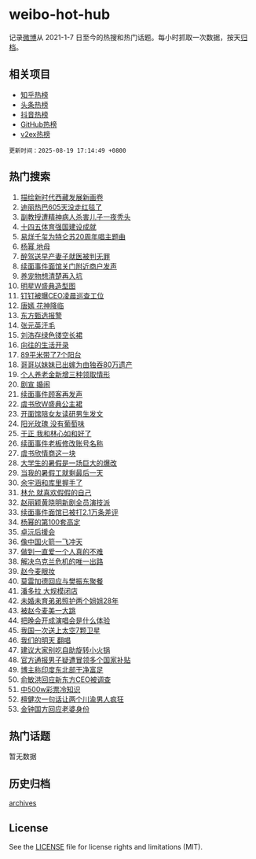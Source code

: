 # weibo-hot-hub

记录[微博](https://www.weibo.com)从 2021-1-7 日至今的热搜和热门话题。每小时抓取一次数据，按天[归档](archives)。

## 相关项目

- [知乎热榜](https://github.com/lonnyzhang423/zhihu-hot-hub)
- [头条热榜](https://github.com/lonnyzhang423/toutiao-hot-hub)
- [抖音热榜](https://github.com/lonnyzhang423/douyin-hot-hub)
- [GitHub热榜](https://github.com/lonnyzhang423/github-hot-hub)
- [v2ex热榜](https://github.com/lonnyzhang423/v2ex-hot-hub)


`更新时间：2025-08-19 17:14:49 +0800`

## 热门搜索

1. [描绘新时代西藏发展新画卷](https://m.weibo.cn/search?containerid=100103type%3D1%26t%3D10%26q%3D%23%E6%8F%8F%E7%BB%98%E6%96%B0%E6%97%B6%E4%BB%A3%E8%A5%BF%E8%97%8F%E5%8F%91%E5%B1%95%E6%96%B0%E7%94%BB%E5%8D%B7%23&stream_entry_id=51&isnewpage=1&extparam=seat%3D1%26pos%3D0%26filter_type%3Drealtimehot%26stream_entry_id%3D51%26c_type%3D51%26q%3D%2523%25E6%258F%258F%25E7%25BB%2598%25E6%2596%25B0%25E6%2597%25B6%25E4%25BB%25A3%25E8%25A5%25BF%25E8%2597%258F%25E5%258F%2591%25E5%25B1%2595%25E6%2596%25B0%25E7%2594%25BB%25E5%258D%25B7%2523%26dgr%3D0%26cate%3D10103%26display_time%3D1755594888%26pre_seqid%3D17555948880720500169136)
1. [迪丽热巴605天没走红毯了](https://m.weibo.cn/search?containerid=100103type%3D1%26t%3D10%26q%3D%23%E8%BF%AA%E4%B8%BD%E7%83%AD%E5%B7%B4605%E5%A4%A9%E6%B2%A1%E8%B5%B0%E7%BA%A2%E6%AF%AF%E4%BA%86%23&stream_entry_id=31&isnewpage=1&extparam=seat%3D1%26realpos%3D1%26filter_type%3Drealtimehot%26flag%3D1%26c_type%3D31%26band_rank%3D1%26lcate%3D5001%26stream_entry_id%3D31%26cate%3D5001%26q%3D%2523%25E8%25BF%25AA%25E4%25B8%25BD%25E7%2583%25AD%25E5%25B7%25B4605%25E5%25A4%25A9%25E6%25B2%25A1%25E8%25B5%25B0%25E7%25BA%25A2%25E6%25AF%25AF%25E4%25BA%2586%2523%26dgr%3D0%26pos%3D0%26display_time%3D1755594888%26pre_seqid%3D17555948880720500169136)
1. [副教授遭精神病人杀害儿子一夜秃头](https://m.weibo.cn/search?containerid=100103type%3D1%26t%3D10%26q%3D%23%E5%89%AF%E6%95%99%E6%8E%88%E9%81%AD%E7%B2%BE%E7%A5%9E%E7%97%85%E4%BA%BA%E6%9D%80%E5%AE%B3%E5%84%BF%E5%AD%90%E4%B8%80%E5%A4%9C%E7%A7%83%E5%A4%B4%23&stream_entry_id=31&isnewpage=1&extparam=seat%3D1%26realpos%3D2%26filter_type%3Drealtimehot%26flag%3D1%26c_type%3D31%26band_rank%3D2%26lcate%3D5001%26stream_entry_id%3D31%26cate%3D5001%26q%3D%2523%25E5%2589%25AF%25E6%2595%2599%25E6%258E%2588%25E9%2581%25AD%25E7%25B2%25BE%25E7%25A5%259E%25E7%2597%2585%25E4%25BA%25BA%25E6%259D%2580%25E5%25AE%25B3%25E5%2584%25BF%25E5%25AD%2590%25E4%25B8%2580%25E5%25A4%259C%25E7%25A7%2583%25E5%25A4%25B4%2523%26dgr%3D0%26pos%3D1%26display_time%3D1755594888%26pre_seqid%3D17555948880720500169136)
1. [十四五体育强国建设成就](https://m.weibo.cn/search?containerid=100103type%3D1%26t%3D10%26q%3D%23%E5%8D%81%E5%9B%9B%E4%BA%94%E4%BD%93%E8%82%B2%E5%BC%BA%E5%9B%BD%E5%BB%BA%E8%AE%BE%E6%88%90%E5%B0%B1%23&stream_entry_id=31&isnewpage=1&extparam=seat%3D1%26realpos%3D3%26filter_type%3Drealtimehot%26flag%3D0%26c_type%3D31%26band_rank%3D3%26lcate%3D5001%26stream_entry_id%3D31%26cate%3D5001%26q%3D%2523%25E5%258D%2581%25E5%259B%259B%25E4%25BA%2594%25E4%25BD%2593%25E8%2582%25B2%25E5%25BC%25BA%25E5%259B%25BD%25E5%25BB%25BA%25E8%25AE%25BE%25E6%2588%2590%25E5%25B0%25B1%2523%26dgr%3D0%26pos%3D2%26display_time%3D1755594888%26pre_seqid%3D17555948880720500169136)
1. [易烊千玺为特仑苏20周年唱主题曲](https://m.weibo.cn/search?containerid=100103type%3D1%26t%3D10%26q%3D%23%E6%98%93%E7%83%8A%E5%8D%83%E7%8E%BA%E4%B8%BA%E7%89%B9%E4%BB%91%E8%8B%8F20%E5%91%A8%E5%B9%B4%E5%94%B1%E4%B8%BB%E9%A2%98%E6%9B%B2%23&stream_entry_id=31&isnewpage=1&extparam=seat%3D1%26adid%3D297275%26filter_type%3Drealtimehot%26c_type%3D31%26band_rank%3D4%26lcate%3D5001%26cate%3D5001%26pos%3D3%26stream_entry_id%3D31%26is_ad_pos%3D1%26q%3D%2523%25E6%2598%2593%25E7%2583%258A%25E5%258D%2583%25E7%258E%25BA%25E4%25B8%25BA%25E7%2589%25B9%25E4%25BB%2591%25E8%258B%258F20%25E5%2591%25A8%25E5%25B9%25B4%25E5%2594%25B1%25E4%25B8%25BB%25E9%25A2%2598%25E6%259B%25B2%2523%26dgr%3D0%26topic_ad%3D1%26display_time%3D1755594888%26pre_seqid%3D17555948880720500169136)
1. [杨幂 地母](https://m.weibo.cn/search?containerid=100103type%3D1%26t%3D10%26q%3D%E6%9D%A8%E5%B9%82+%E5%9C%B0%E6%AF%8D&stream_entry_id=31&isnewpage=1&extparam=seat%3D1%26realpos%3D4%26filter_type%3Drealtimehot%26flag%3D1%26c_type%3D31%26band_rank%3D4%26lcate%3D5001%26stream_entry_id%3D31%26cate%3D5001%26q%3D%25E6%259D%25A8%25E5%25B9%2582%2520%25E5%259C%25B0%25E6%25AF%258D%26dgr%3D0%26pos%3D4%26display_time%3D1755594888%26pre_seqid%3D17555948880720500169136)
1. [醉驾送早产妻子就医被判无罪](https://m.weibo.cn/search?containerid=100103type%3D1%26t%3D10%26q%3D%23%E9%86%89%E9%A9%BE%E9%80%81%E6%97%A9%E4%BA%A7%E5%A6%BB%E5%AD%90%E5%B0%B1%E5%8C%BB%E8%A2%AB%E5%88%A4%E6%97%A0%E7%BD%AA%23&stream_entry_id=31&isnewpage=1&extparam=seat%3D1%26realpos%3D5%26filter_type%3Drealtimehot%26flag%3D0%26c_type%3D31%26band_rank%3D5%26lcate%3D5001%26stream_entry_id%3D31%26cate%3D5001%26q%3D%2523%25E9%2586%2589%25E9%25A9%25BE%25E9%2580%2581%25E6%2597%25A9%25E4%25BA%25A7%25E5%25A6%25BB%25E5%25AD%2590%25E5%25B0%25B1%25E5%258C%25BB%25E8%25A2%25AB%25E5%2588%25A4%25E6%2597%25A0%25E7%25BD%25AA%2523%26dgr%3D0%26pos%3D5%26display_time%3D1755594888%26pre_seqid%3D17555948880720500169136)
1. [续面事件面馆关门附近商户发声](https://m.weibo.cn/search?containerid=100103type%3D1%26t%3D10%26q%3D%23%E7%BB%AD%E9%9D%A2%E4%BA%8B%E4%BB%B6%E9%9D%A2%E9%A6%86%E5%85%B3%E9%97%A8%E9%99%84%E8%BF%91%E5%95%86%E6%88%B7%E5%8F%91%E5%A3%B0%23&stream_entry_id=31&isnewpage=1&extparam=seat%3D1%26realpos%3D6%26filter_type%3Drealtimehot%26flag%3D0%26c_type%3D31%26band_rank%3D6%26lcate%3D5001%26stream_entry_id%3D31%26cate%3D5001%26q%3D%2523%25E7%25BB%25AD%25E9%259D%25A2%25E4%25BA%258B%25E4%25BB%25B6%25E9%259D%25A2%25E9%25A6%2586%25E5%2585%25B3%25E9%2597%25A8%25E9%2599%2584%25E8%25BF%2591%25E5%2595%2586%25E6%2588%25B7%25E5%258F%2591%25E5%25A3%25B0%2523%26dgr%3D0%26pos%3D6%26display_time%3D1755594888%26pre_seqid%3D17555948880720500169136)
1. [养宠物想清楚再入坑](https://m.weibo.cn/search?containerid=100103type%3D1%26t%3D10%26q%3D%23%E5%85%BB%E5%AE%A0%E7%89%A9%E6%83%B3%E6%B8%85%E6%A5%9A%E5%86%8D%E5%85%A5%E5%9D%91%23&stream_entry_id=31&isnewpage=1&extparam=seat%3D1%26adid%3D297257%26filter_type%3Drealtimehot%26c_type%3D31%26band_rank%3D7%26lcate%3D5001%26cate%3D5001%26pos%3D7%26stream_entry_id%3D31%26is_ad_pos%3D1%26q%3D%2523%25E5%2585%25BB%25E5%25AE%25A0%25E7%2589%25A9%25E6%2583%25B3%25E6%25B8%2585%25E6%25A5%259A%25E5%2586%258D%25E5%2585%25A5%25E5%259D%2591%2523%26dgr%3D0%26topic_ad%3D1%26display_time%3D1755594888%26pre_seqid%3D17555948880720500169136)
1. [明星W盛典造型图](https://m.weibo.cn/search?containerid=100103type%3D1%26t%3D10%26q%3D%23%E6%98%8E%E6%98%9FW%E7%9B%9B%E5%85%B8%E9%80%A0%E5%9E%8B%E5%9B%BE%23&stream_entry_id=31&isnewpage=1&extparam=seat%3D1%26realpos%3D7%26filter_type%3Drealtimehot%26flag%3D16%26c_type%3D31%26band_rank%3D7%26lcate%3D5001%26stream_entry_id%3D31%26cate%3D5001%26q%3D%2523%25E6%2598%258E%25E6%2598%259FW%25E7%259B%259B%25E5%2585%25B8%25E9%2580%25A0%25E5%259E%258B%25E5%259B%25BE%2523%26dgr%3D0%26pos%3D8%26display_time%3D1755594888%26pre_seqid%3D17555948880720500169136)
1. [钉钉被曝CEO凌晨巡查工位](https://m.weibo.cn/search?containerid=100103type%3D1%26t%3D10%26q%3D%23%E9%92%89%E9%92%89%E8%A2%AB%E6%9B%9DCEO%E5%87%8C%E6%99%A8%E5%B7%A1%E6%9F%A5%E5%B7%A5%E4%BD%8D%23&stream_entry_id=31&isnewpage=1&extparam=seat%3D1%26realpos%3D8%26filter_type%3Drealtimehot%26flag%3D1%26c_type%3D31%26band_rank%3D8%26lcate%3D5001%26stream_entry_id%3D31%26cate%3D5001%26q%3D%2523%25E9%2592%2589%25E9%2592%2589%25E8%25A2%25AB%25E6%259B%259DCEO%25E5%2587%258C%25E6%2599%25A8%25E5%25B7%25A1%25E6%259F%25A5%25E5%25B7%25A5%25E4%25BD%258D%2523%26dgr%3D0%26pos%3D9%26display_time%3D1755594888%26pre_seqid%3D17555948880720500169136)
1. [唐嫣 花神降临](https://m.weibo.cn/search?containerid=100103type%3D1%26t%3D10%26q%3D%E5%94%90%E5%AB%A3+%E8%8A%B1%E7%A5%9E%E9%99%8D%E4%B8%B4&stream_entry_id=31&isnewpage=1&extparam=seat%3D1%26realpos%3D9%26filter_type%3Drealtimehot%26flag%3D1%26c_type%3D31%26band_rank%3D9%26lcate%3D5001%26stream_entry_id%3D31%26cate%3D5001%26q%3D%25E5%2594%2590%25E5%25AB%25A3%2520%25E8%258A%25B1%25E7%25A5%259E%25E9%2599%258D%25E4%25B8%25B4%26dgr%3D0%26pos%3D10%26display_time%3D1755594888%26pre_seqid%3D17555948880720500169136)
1. [东方甄选报警](https://m.weibo.cn/search?containerid=100103type%3D1%26t%3D10%26q%3D%23%E4%B8%9C%E6%96%B9%E7%94%84%E9%80%89%E6%8A%A5%E8%AD%A6%23&stream_entry_id=31&isnewpage=1&extparam=seat%3D1%26realpos%3D10%26filter_type%3Drealtimehot%26flag%3D1%26c_type%3D31%26band_rank%3D10%26lcate%3D5001%26stream_entry_id%3D31%26cate%3D5001%26q%3D%2523%25E4%25B8%259C%25E6%2596%25B9%25E7%2594%2584%25E9%2580%2589%25E6%258A%25A5%25E8%25AD%25A6%2523%26dgr%3D0%26pos%3D11%26display_time%3D1755594888%26pre_seqid%3D17555948880720500169136)
1. [张元英汗毛](https://m.weibo.cn/search?containerid=100103type%3D1%26t%3D10%26q%3D%E5%BC%A0%E5%85%83%E8%8B%B1%E6%B1%97%E6%AF%9B&stream_entry_id=31&isnewpage=1&extparam=seat%3D1%26realpos%3D11%26filter_type%3Drealtimehot%26flag%3D2%26c_type%3D31%26band_rank%3D11%26lcate%3D5001%26stream_entry_id%3D31%26cate%3D5001%26q%3D%25E5%25BC%25A0%25E5%2585%2583%25E8%258B%25B1%25E6%25B1%2597%25E6%25AF%259B%26dgr%3D0%26pos%3D12%26display_time%3D1755594888%26pre_seqid%3D17555948880720500169136)
1. [刘浩存绿色镂空长裙](https://m.weibo.cn/search?containerid=100103type%3D1%26t%3D10%26q%3D%23%E5%88%98%E6%B5%A9%E5%AD%98%E7%BB%BF%E8%89%B2%E9%95%82%E7%A9%BA%E9%95%BF%E8%A3%99%23&stream_entry_id=31&isnewpage=1&extparam=seat%3D1%26realpos%3D12%26filter_type%3Drealtimehot%26flag%3D2%26c_type%3D31%26band_rank%3D12%26lcate%3D5001%26stream_entry_id%3D31%26cate%3D5001%26q%3D%2523%25E5%2588%2598%25E6%25B5%25A9%25E5%25AD%2598%25E7%25BB%25BF%25E8%2589%25B2%25E9%2595%2582%25E7%25A9%25BA%25E9%2595%25BF%25E8%25A3%2599%2523%26dgr%3D0%26pos%3D13%26display_time%3D1755594888%26pre_seqid%3D17555948880720500169136)
1. [向往的生活开录](https://m.weibo.cn/search?containerid=100103type%3D1%26t%3D10%26q%3D%23%E5%90%91%E5%BE%80%E7%9A%84%E7%94%9F%E6%B4%BB%E5%BC%80%E5%BD%95%23&stream_entry_id=31&isnewpage=1&extparam=seat%3D1%26realpos%3D13%26filter_type%3Drealtimehot%26flag%3D0%26c_type%3D31%26band_rank%3D13%26lcate%3D5001%26stream_entry_id%3D31%26cate%3D5001%26q%3D%2523%25E5%2590%2591%25E5%25BE%2580%25E7%259A%2584%25E7%2594%259F%25E6%25B4%25BB%25E5%25BC%2580%25E5%25BD%2595%2523%26dgr%3D0%26pos%3D14%26display_time%3D1755594888%26pre_seqid%3D17555948880720500169136)
1. [89平米带了7个阳台](https://m.weibo.cn/search?containerid=100103type%3D1%26t%3D10%26q%3D89%E5%B9%B3%E7%B1%B3%E5%B8%A6%E4%BA%867%E4%B8%AA%E9%98%B3%E5%8F%B0&stream_entry_id=31&isnewpage=1&extparam=seat%3D1%26realpos%3D14%26filter_type%3Drealtimehot%26flag%3D0%26c_type%3D31%26band_rank%3D14%26lcate%3D5001%26stream_entry_id%3D31%26cate%3D5001%26q%3D89%25E5%25B9%25B3%25E7%25B1%25B3%25E5%25B8%25A6%25E4%25BA%25867%25E4%25B8%25AA%25E9%2598%25B3%25E5%258F%25B0%26dgr%3D0%26pos%3D15%26display_time%3D1755594888%26pre_seqid%3D17555948880720500169136)
1. [哥哥以妹妹已出嫁为由独吞80万遗产](https://m.weibo.cn/search?containerid=100103type%3D1%26t%3D10%26q%3D%23%E5%93%A5%E5%93%A5%E4%BB%A5%E5%A6%B9%E5%A6%B9%E5%B7%B2%E5%87%BA%E5%AB%81%E4%B8%BA%E7%94%B1%E7%8B%AC%E5%90%9E80%E4%B8%87%E9%81%97%E4%BA%A7%23&stream_entry_id=31&isnewpage=1&extparam=seat%3D1%26realpos%3D15%26filter_type%3Drealtimehot%26flag%3D1%26c_type%3D31%26band_rank%3D15%26lcate%3D5001%26stream_entry_id%3D31%26cate%3D5001%26q%3D%2523%25E5%2593%25A5%25E5%2593%25A5%25E4%25BB%25A5%25E5%25A6%25B9%25E5%25A6%25B9%25E5%25B7%25B2%25E5%2587%25BA%25E5%25AB%2581%25E4%25B8%25BA%25E7%2594%25B1%25E7%258B%25AC%25E5%2590%259E80%25E4%25B8%2587%25E9%2581%2597%25E4%25BA%25A7%2523%26dgr%3D0%26pos%3D16%26display_time%3D1755594888%26pre_seqid%3D17555948880720500169136)
1. [个人养老金新增三种领取情形](https://m.weibo.cn/search?containerid=100103type%3D1%26t%3D10%26q%3D%23%E4%B8%AA%E4%BA%BA%E5%85%BB%E8%80%81%E9%87%91%E6%96%B0%E5%A2%9E%E4%B8%89%E7%A7%8D%E9%A2%86%E5%8F%96%E6%83%85%E5%BD%A2%23&stream_entry_id=31&isnewpage=1&extparam=seat%3D1%26realpos%3D16%26filter_type%3Drealtimehot%26flag%3D1%26c_type%3D31%26band_rank%3D16%26lcate%3D5001%26stream_entry_id%3D31%26cate%3D5001%26q%3D%2523%25E4%25B8%25AA%25E4%25BA%25BA%25E5%2585%25BB%25E8%2580%2581%25E9%2587%2591%25E6%2596%25B0%25E5%25A2%259E%25E4%25B8%2589%25E7%25A7%258D%25E9%25A2%2586%25E5%258F%2596%25E6%2583%2585%25E5%25BD%25A2%2523%26dgr%3D0%26pos%3D17%26display_time%3D1755594888%26pre_seqid%3D17555948880720500169136)
1. [剧宣 婚闹](https://m.weibo.cn/search?containerid=100103type%3D1%26t%3D10%26q%3D%E5%89%A7%E5%AE%A3+%E5%A9%9A%E9%97%B9&stream_entry_id=31&isnewpage=1&extparam=seat%3D1%26realpos%3D17%26filter_type%3Drealtimehot%26flag%3D2%26c_type%3D31%26band_rank%3D17%26lcate%3D5001%26stream_entry_id%3D31%26cate%3D5001%26q%3D%25E5%2589%25A7%25E5%25AE%25A3%2520%25E5%25A9%259A%25E9%2597%25B9%26dgr%3D0%26pos%3D18%26display_time%3D1755594888%26pre_seqid%3D17555948880720500169136)
1. [续面事件顾客再发声](https://m.weibo.cn/search?containerid=100103type%3D1%26t%3D10%26q%3D%23%E7%BB%AD%E9%9D%A2%E4%BA%8B%E4%BB%B6%E9%A1%BE%E5%AE%A2%E5%86%8D%E5%8F%91%E5%A3%B0%23&stream_entry_id=31&isnewpage=1&extparam=seat%3D1%26realpos%3D18%26filter_type%3Drealtimehot%26flag%3D0%26c_type%3D31%26band_rank%3D18%26lcate%3D5001%26stream_entry_id%3D31%26cate%3D5001%26q%3D%2523%25E7%25BB%25AD%25E9%259D%25A2%25E4%25BA%258B%25E4%25BB%25B6%25E9%25A1%25BE%25E5%25AE%25A2%25E5%2586%258D%25E5%258F%2591%25E5%25A3%25B0%2523%26dgr%3D0%26pos%3D19%26display_time%3D1755594888%26pre_seqid%3D17555948880720500169136)
1. [虞书欣W盛典公主裙](https://m.weibo.cn/search?containerid=100103type%3D1%26t%3D10%26q%3D%23%E8%99%9E%E4%B9%A6%E6%AC%A3W%E7%9B%9B%E5%85%B8%E5%85%AC%E4%B8%BB%E8%A3%99%23&stream_entry_id=31&isnewpage=1&extparam=seat%3D1%26realpos%3D19%26filter_type%3Drealtimehot%26flag%3D0%26c_type%3D31%26band_rank%3D19%26lcate%3D5001%26stream_entry_id%3D31%26cate%3D5001%26q%3D%2523%25E8%2599%259E%25E4%25B9%25A6%25E6%25AC%25A3W%25E7%259B%259B%25E5%2585%25B8%25E5%2585%25AC%25E4%25B8%25BB%25E8%25A3%2599%2523%26dgr%3D0%26pos%3D20%26display_time%3D1755594888%26pre_seqid%3D17555948880720500169136)
1. [开面馆陪女友读研男生发文](https://m.weibo.cn/search?containerid=100103type%3D1%26t%3D10%26q%3D%23%E5%BC%80%E9%9D%A2%E9%A6%86%E9%99%AA%E5%A5%B3%E5%8F%8B%E8%AF%BB%E7%A0%94%E7%94%B7%E7%94%9F%E5%8F%91%E6%96%87%23&stream_entry_id=31&isnewpage=1&extparam=seat%3D1%26realpos%3D20%26filter_type%3Drealtimehot%26flag%3D1%26c_type%3D31%26band_rank%3D20%26lcate%3D5001%26stream_entry_id%3D31%26cate%3D5001%26q%3D%2523%25E5%25BC%2580%25E9%259D%25A2%25E9%25A6%2586%25E9%2599%25AA%25E5%25A5%25B3%25E5%258F%258B%25E8%25AF%25BB%25E7%25A0%2594%25E7%2594%25B7%25E7%2594%259F%25E5%258F%2591%25E6%2596%2587%2523%26dgr%3D0%26pos%3D21%26display_time%3D1755594888%26pre_seqid%3D17555948880720500169136)
1. [阳光玫瑰 没有葡萄味](https://m.weibo.cn/search?containerid=100103type%3D1%26t%3D10%26q%3D%E9%98%B3%E5%85%89%E7%8E%AB%E7%91%B0+%E6%B2%A1%E6%9C%89%E8%91%A1%E8%90%84%E5%91%B3&stream_entry_id=31&isnewpage=1&extparam=seat%3D1%26realpos%3D21%26filter_type%3Drealtimehot%26flag%3D1%26c_type%3D31%26band_rank%3D21%26lcate%3D5001%26stream_entry_id%3D31%26cate%3D5001%26q%3D%25E9%2598%25B3%25E5%2585%2589%25E7%258E%25AB%25E7%2591%25B0%2520%25E6%25B2%25A1%25E6%259C%2589%25E8%2591%25A1%25E8%2590%2584%25E5%2591%25B3%26dgr%3D0%26pos%3D22%26display_time%3D1755594888%26pre_seqid%3D17555948880720500169136)
1. [于正 我和林心如和好了](https://m.weibo.cn/search?containerid=100103type%3D1%26t%3D10%26q%3D%E4%BA%8E%E6%AD%A3+%E6%88%91%E5%92%8C%E6%9E%97%E5%BF%83%E5%A6%82%E5%92%8C%E5%A5%BD%E4%BA%86&stream_entry_id=31&isnewpage=1&extparam=seat%3D1%26realpos%3D22%26filter_type%3Drealtimehot%26flag%3D2%26c_type%3D31%26band_rank%3D22%26lcate%3D5001%26stream_entry_id%3D31%26cate%3D5001%26q%3D%25E4%25BA%258E%25E6%25AD%25A3%2520%25E6%2588%2591%25E5%2592%258C%25E6%259E%2597%25E5%25BF%2583%25E5%25A6%2582%25E5%2592%258C%25E5%25A5%25BD%25E4%25BA%2586%26dgr%3D0%26pos%3D23%26display_time%3D1755594888%26pre_seqid%3D17555948880720500169136)
1. [续面事件老板修改账号名称](https://m.weibo.cn/search?containerid=100103type%3D1%26t%3D10%26q%3D%23%E7%BB%AD%E9%9D%A2%E4%BA%8B%E4%BB%B6%E8%80%81%E6%9D%BF%E4%BF%AE%E6%94%B9%E8%B4%A6%E5%8F%B7%E5%90%8D%E7%A7%B0%23&stream_entry_id=31&isnewpage=1&extparam=seat%3D1%26realpos%3D23%26filter_type%3Drealtimehot%26flag%3D1%26c_type%3D31%26band_rank%3D23%26lcate%3D5001%26stream_entry_id%3D31%26cate%3D5001%26q%3D%2523%25E7%25BB%25AD%25E9%259D%25A2%25E4%25BA%258B%25E4%25BB%25B6%25E8%2580%2581%25E6%259D%25BF%25E4%25BF%25AE%25E6%2594%25B9%25E8%25B4%25A6%25E5%258F%25B7%25E5%2590%258D%25E7%25A7%25B0%2523%26dgr%3D0%26pos%3D24%26display_time%3D1755594888%26pre_seqid%3D17555948880720500169136)
1. [虞书欣情商这一块](https://m.weibo.cn/search?containerid=100103type%3D1%26t%3D10%26q%3D%E8%99%9E%E4%B9%A6%E6%AC%A3%E6%83%85%E5%95%86%E8%BF%99%E4%B8%80%E5%9D%97&stream_entry_id=31&isnewpage=1&extparam=seat%3D1%26realpos%3D24%26filter_type%3Drealtimehot%26flag%3D1%26c_type%3D31%26band_rank%3D24%26lcate%3D5001%26stream_entry_id%3D31%26cate%3D5001%26q%3D%25E8%2599%259E%25E4%25B9%25A6%25E6%25AC%25A3%25E6%2583%2585%25E5%2595%2586%25E8%25BF%2599%25E4%25B8%2580%25E5%259D%2597%26dgr%3D0%26pos%3D25%26display_time%3D1755594888%26pre_seqid%3D17555948880720500169136)
1. [大学生的暑假是一场巨大的爆改](https://m.weibo.cn/search?containerid=100103type%3D1%26t%3D10%26q%3D%E5%A4%A7%E5%AD%A6%E7%94%9F%E7%9A%84%E6%9A%91%E5%81%87%E6%98%AF%E4%B8%80%E5%9C%BA%E5%B7%A8%E5%A4%A7%E7%9A%84%E7%88%86%E6%94%B9&stream_entry_id=31&isnewpage=1&extparam=seat%3D1%26realpos%3D25%26filter_type%3Drealtimehot%26flag%3D1%26c_type%3D31%26band_rank%3D25%26lcate%3D5001%26stream_entry_id%3D31%26cate%3D5001%26q%3D%25E5%25A4%25A7%25E5%25AD%25A6%25E7%2594%259F%25E7%259A%2584%25E6%259A%2591%25E5%2581%2587%25E6%2598%25AF%25E4%25B8%2580%25E5%259C%25BA%25E5%25B7%25A8%25E5%25A4%25A7%25E7%259A%2584%25E7%2588%2586%25E6%2594%25B9%26dgr%3D0%26pos%3D26%26display_time%3D1755594888%26pre_seqid%3D17555948880720500169136)
1. [当我的暑假工就剩最后一天](https://m.weibo.cn/search?containerid=100103type%3D1%26t%3D10%26q%3D%E5%BD%93%E6%88%91%E7%9A%84%E6%9A%91%E5%81%87%E5%B7%A5%E5%B0%B1%E5%89%A9%E6%9C%80%E5%90%8E%E4%B8%80%E5%A4%A9&stream_entry_id=31&isnewpage=1&extparam=seat%3D1%26realpos%3D26%26filter_type%3Drealtimehot%26flag%3D1%26c_type%3D31%26band_rank%3D26%26lcate%3D5001%26stream_entry_id%3D31%26cate%3D5001%26q%3D%25E5%25BD%2593%25E6%2588%2591%25E7%259A%2584%25E6%259A%2591%25E5%2581%2587%25E5%25B7%25A5%25E5%25B0%25B1%25E5%2589%25A9%25E6%259C%2580%25E5%2590%258E%25E4%25B8%2580%25E5%25A4%25A9%26dgr%3D0%26pos%3D27%26display_time%3D1755594888%26pre_seqid%3D17555948880720500169136)
1. [余宇涵和库里握手了](https://m.weibo.cn/search?containerid=100103type%3D1%26t%3D10%26q%3D%E4%BD%99%E5%AE%87%E6%B6%B5%E5%92%8C%E5%BA%93%E9%87%8C%E6%8F%A1%E6%89%8B%E4%BA%86&stream_entry_id=31&isnewpage=1&extparam=seat%3D1%26realpos%3D27%26filter_type%3Drealtimehot%26flag%3D1%26c_type%3D31%26band_rank%3D27%26lcate%3D5001%26stream_entry_id%3D31%26cate%3D5001%26q%3D%25E4%25BD%2599%25E5%25AE%2587%25E6%25B6%25B5%25E5%2592%258C%25E5%25BA%2593%25E9%2587%258C%25E6%258F%25A1%25E6%2589%258B%25E4%25BA%2586%26dgr%3D0%26pos%3D28%26display_time%3D1755594888%26pre_seqid%3D17555948880720500169136)
1. [林允 就喜欢假假的自己](https://m.weibo.cn/search?containerid=100103type%3D1%26t%3D10%26q%3D%E6%9E%97%E5%85%81+%E5%B0%B1%E5%96%9C%E6%AC%A2%E5%81%87%E5%81%87%E7%9A%84%E8%87%AA%E5%B7%B1&stream_entry_id=31&isnewpage=1&extparam=seat%3D1%26realpos%3D28%26filter_type%3Drealtimehot%26flag%3D1%26c_type%3D31%26band_rank%3D28%26lcate%3D5001%26stream_entry_id%3D31%26cate%3D5001%26q%3D%25E6%259E%2597%25E5%2585%2581%2520%25E5%25B0%25B1%25E5%2596%259C%25E6%25AC%25A2%25E5%2581%2587%25E5%2581%2587%25E7%259A%2584%25E8%2587%25AA%25E5%25B7%25B1%26dgr%3D0%26pos%3D29%26display_time%3D1755594888%26pre_seqid%3D17555948880720500169136)
1. [赵丽颖黄晓明新剧全员演技派](https://m.weibo.cn/search?containerid=100103type%3D1%26t%3D10%26q%3D%23%E8%B5%B5%E4%B8%BD%E9%A2%96%E9%BB%84%E6%99%93%E6%98%8E%E6%96%B0%E5%89%A7%E5%85%A8%E5%91%98%E6%BC%94%E6%8A%80%E6%B4%BE%23&stream_entry_id=31&isnewpage=1&extparam=seat%3D1%26realpos%3D29%26filter_type%3Drealtimehot%26flag%3D0%26c_type%3D31%26band_rank%3D29%26lcate%3D5001%26stream_entry_id%3D31%26cate%3D5001%26q%3D%2523%25E8%25B5%25B5%25E4%25B8%25BD%25E9%25A2%2596%25E9%25BB%2584%25E6%2599%2593%25E6%2598%258E%25E6%2596%25B0%25E5%2589%25A7%25E5%2585%25A8%25E5%2591%2598%25E6%25BC%2594%25E6%258A%2580%25E6%25B4%25BE%2523%26dgr%3D0%26pos%3D30%26display_time%3D1755594888%26pre_seqid%3D17555948880720500169136)
1. [续面事件面馆已被打2.1万条差评](https://m.weibo.cn/search?containerid=100103type%3D1%26t%3D10%26q%3D%23%E7%BB%AD%E9%9D%A2%E4%BA%8B%E4%BB%B6%E9%9D%A2%E9%A6%86%E5%B7%B2%E8%A2%AB%E6%89%932.1%E4%B8%87%E6%9D%A1%E5%B7%AE%E8%AF%84%23&stream_entry_id=31&isnewpage=1&extparam=seat%3D1%26realpos%3D30%26filter_type%3Drealtimehot%26flag%3D1%26c_type%3D31%26band_rank%3D30%26lcate%3D5001%26stream_entry_id%3D31%26cate%3D5001%26q%3D%2523%25E7%25BB%25AD%25E9%259D%25A2%25E4%25BA%258B%25E4%25BB%25B6%25E9%259D%25A2%25E9%25A6%2586%25E5%25B7%25B2%25E8%25A2%25AB%25E6%2589%25932.1%25E4%25B8%2587%25E6%259D%25A1%25E5%25B7%25AE%25E8%25AF%2584%2523%26dgr%3D0%26pos%3D31%26display_time%3D1755594888%26pre_seqid%3D17555948880720500169136)
1. [杨幂的第100套高定](https://m.weibo.cn/search?containerid=100103type%3D1%26t%3D10%26q%3D%23%E6%9D%A8%E5%B9%82%E7%9A%84%E7%AC%AC100%E5%A5%97%E9%AB%98%E5%AE%9A%23&stream_entry_id=31&isnewpage=1&extparam=seat%3D1%26realpos%3D31%26filter_type%3Drealtimehot%26flag%3D1%26c_type%3D31%26band_rank%3D31%26lcate%3D5001%26stream_entry_id%3D31%26cate%3D5001%26q%3D%2523%25E6%259D%25A8%25E5%25B9%2582%25E7%259A%2584%25E7%25AC%25AC100%25E5%25A5%2597%25E9%25AB%2598%25E5%25AE%259A%2523%26dgr%3D0%26pos%3D32%26display_time%3D1755594888%26pre_seqid%3D17555948880720500169136)
1. [卓沅后援会](https://m.weibo.cn/search?containerid=100103type%3D1%26t%3D10%26q%3D%23%E5%8D%93%E6%B2%85%E5%90%8E%E6%8F%B4%E4%BC%9A%23&stream_entry_id=31&isnewpage=1&extparam=seat%3D1%26realpos%3D32%26filter_type%3Drealtimehot%26flag%3D1%26c_type%3D31%26band_rank%3D32%26lcate%3D5001%26stream_entry_id%3D31%26cate%3D5001%26q%3D%2523%25E5%258D%2593%25E6%25B2%2585%25E5%2590%258E%25E6%258F%25B4%25E4%25BC%259A%2523%26dgr%3D0%26pos%3D33%26display_time%3D1755594888%26pre_seqid%3D17555948880720500169136)
1. [像中国火箭一飞冲天](https://m.weibo.cn/search?containerid=100103type%3D1%26t%3D10%26q%3D%23%E5%83%8F%E4%B8%AD%E5%9B%BD%E7%81%AB%E7%AE%AD%E4%B8%80%E9%A3%9E%E5%86%B2%E5%A4%A9%23&stream_entry_id=31&isnewpage=1&extparam=seat%3D1%26realpos%3D33%26filter_type%3Drealtimehot%26flag%3D1%26c_type%3D31%26band_rank%3D33%26lcate%3D5001%26stream_entry_id%3D31%26cate%3D5001%26q%3D%2523%25E5%2583%258F%25E4%25B8%25AD%25E5%259B%25BD%25E7%2581%25AB%25E7%25AE%25AD%25E4%25B8%2580%25E9%25A3%259E%25E5%2586%25B2%25E5%25A4%25A9%2523%26dgr%3D0%26pos%3D34%26display_time%3D1755594888%26pre_seqid%3D17555948880720500169136)
1. [做到一直爱一个人真的不难](https://m.weibo.cn/search?containerid=100103type%3D1%26t%3D10%26q%3D%E5%81%9A%E5%88%B0%E4%B8%80%E7%9B%B4%E7%88%B1%E4%B8%80%E4%B8%AA%E4%BA%BA%E7%9C%9F%E7%9A%84%E4%B8%8D%E9%9A%BE&stream_entry_id=31&isnewpage=1&extparam=seat%3D1%26realpos%3D34%26filter_type%3Drealtimehot%26flag%3D0%26c_type%3D31%26band_rank%3D34%26lcate%3D5001%26stream_entry_id%3D31%26cate%3D5001%26q%3D%25E5%2581%259A%25E5%2588%25B0%25E4%25B8%2580%25E7%259B%25B4%25E7%2588%25B1%25E4%25B8%2580%25E4%25B8%25AA%25E4%25BA%25BA%25E7%259C%259F%25E7%259A%2584%25E4%25B8%258D%25E9%259A%25BE%26dgr%3D0%26pos%3D35%26display_time%3D1755594888%26pre_seqid%3D17555948880720500169136)
1. [解决乌克兰危机的唯一出路](https://m.weibo.cn/search?containerid=100103type%3D1%26t%3D10%26q%3D%23%E8%A7%A3%E5%86%B3%E4%B9%8C%E5%85%8B%E5%85%B0%E5%8D%B1%E6%9C%BA%E7%9A%84%E5%94%AF%E4%B8%80%E5%87%BA%E8%B7%AF%23&stream_entry_id=31&isnewpage=1&extparam=seat%3D1%26realpos%3D35%26filter_type%3Drealtimehot%26flag%3D1%26c_type%3D31%26band_rank%3D35%26lcate%3D5001%26stream_entry_id%3D31%26cate%3D5001%26q%3D%2523%25E8%25A7%25A3%25E5%2586%25B3%25E4%25B9%258C%25E5%2585%258B%25E5%2585%25B0%25E5%258D%25B1%25E6%259C%25BA%25E7%259A%2584%25E5%2594%25AF%25E4%25B8%2580%25E5%2587%25BA%25E8%25B7%25AF%2523%26dgr%3D0%26pos%3D36%26display_time%3D1755594888%26pre_seqid%3D17555948880720500169136)
1. [赵今麦眼妆](https://m.weibo.cn/search?containerid=100103type%3D1%26t%3D10%26q%3D%23%E8%B5%B5%E4%BB%8A%E9%BA%A6%E7%9C%BC%E5%A6%86%23&stream_entry_id=31&isnewpage=1&extparam=seat%3D1%26realpos%3D36%26filter_type%3Drealtimehot%26flag%3D0%26c_type%3D31%26band_rank%3D36%26lcate%3D5001%26stream_entry_id%3D31%26cate%3D5001%26q%3D%2523%25E8%25B5%25B5%25E4%25BB%258A%25E9%25BA%25A6%25E7%259C%25BC%25E5%25A6%2586%2523%26dgr%3D0%26pos%3D37%26display_time%3D1755594888%26pre_seqid%3D17555948880720500169136)
1. [莫雷加德回应与樊振东聚餐](https://m.weibo.cn/search?containerid=100103type%3D1%26t%3D10%26q%3D%23%E8%8E%AB%E9%9B%B7%E5%8A%A0%E5%BE%B7%E5%9B%9E%E5%BA%94%E4%B8%8E%E6%A8%8A%E6%8C%AF%E4%B8%9C%E8%81%9A%E9%A4%90%23&stream_entry_id=31&isnewpage=1&extparam=seat%3D1%26realpos%3D37%26filter_type%3Drealtimehot%26flag%3D1%26c_type%3D31%26band_rank%3D37%26lcate%3D5001%26stream_entry_id%3D31%26cate%3D5001%26q%3D%2523%25E8%258E%25AB%25E9%259B%25B7%25E5%258A%25A0%25E5%25BE%25B7%25E5%259B%259E%25E5%25BA%2594%25E4%25B8%258E%25E6%25A8%258A%25E6%258C%25AF%25E4%25B8%259C%25E8%2581%259A%25E9%25A4%2590%2523%26dgr%3D0%26pos%3D38%26display_time%3D1755594888%26pre_seqid%3D17555948880720500169136)
1. [潘多拉 大规模闭店](https://m.weibo.cn/search?containerid=100103type%3D1%26t%3D10%26q%3D%E6%BD%98%E5%A4%9A%E6%8B%89+%E5%A4%A7%E8%A7%84%E6%A8%A1%E9%97%AD%E5%BA%97&stream_entry_id=31&isnewpage=1&extparam=seat%3D1%26realpos%3D38%26filter_type%3Drealtimehot%26flag%3D1%26c_type%3D31%26band_rank%3D38%26lcate%3D5001%26stream_entry_id%3D31%26cate%3D5001%26q%3D%25E6%25BD%2598%25E5%25A4%259A%25E6%258B%2589%2520%25E5%25A4%25A7%25E8%25A7%2584%25E6%25A8%25A1%25E9%2597%25AD%25E5%25BA%2597%26dgr%3D0%26pos%3D39%26display_time%3D1755594888%26pre_seqid%3D17555948880720500169136)
1. [未婚未育弟弟照护两个姐姐28年](https://m.weibo.cn/search?containerid=100103type%3D1%26t%3D10%26q%3D%23%E6%9C%AA%E5%A9%9A%E6%9C%AA%E8%82%B2%E5%BC%9F%E5%BC%9F%E7%85%A7%E6%8A%A4%E4%B8%A4%E4%B8%AA%E5%A7%90%E5%A7%9028%E5%B9%B4%23&stream_entry_id=31&isnewpage=1&extparam=seat%3D1%26realpos%3D39%26filter_type%3Drealtimehot%26flag%3D1%26c_type%3D31%26band_rank%3D39%26lcate%3D5001%26stream_entry_id%3D31%26cate%3D5001%26q%3D%2523%25E6%259C%25AA%25E5%25A9%259A%25E6%259C%25AA%25E8%2582%25B2%25E5%25BC%259F%25E5%25BC%259F%25E7%2585%25A7%25E6%258A%25A4%25E4%25B8%25A4%25E4%25B8%25AA%25E5%25A7%2590%25E5%25A7%259028%25E5%25B9%25B4%2523%26dgr%3D0%26pos%3D40%26display_time%3D1755594888%26pre_seqid%3D17555948880720500169136)
1. [被赵今麦美一大跳](https://m.weibo.cn/search?containerid=100103type%3D1%26t%3D10%26q%3D%E8%A2%AB%E8%B5%B5%E4%BB%8A%E9%BA%A6%E7%BE%8E%E4%B8%80%E5%A4%A7%E8%B7%B3&stream_entry_id=31&isnewpage=1&extparam=seat%3D1%26realpos%3D40%26filter_type%3Drealtimehot%26flag%3D1%26c_type%3D31%26band_rank%3D40%26lcate%3D5001%26stream_entry_id%3D31%26cate%3D5001%26q%3D%25E8%25A2%25AB%25E8%25B5%25B5%25E4%25BB%258A%25E9%25BA%25A6%25E7%25BE%258E%25E4%25B8%2580%25E5%25A4%25A7%25E8%25B7%25B3%26dgr%3D0%26pos%3D41%26display_time%3D1755594888%26pre_seqid%3D17555948880720500169136)
1. [把晚会开成演唱会是什么体验](https://m.weibo.cn/search?containerid=100103type%3D1%26t%3D10%26q%3D%E6%8A%8A%E6%99%9A%E4%BC%9A%E5%BC%80%E6%88%90%E6%BC%94%E5%94%B1%E4%BC%9A%E6%98%AF%E4%BB%80%E4%B9%88%E4%BD%93%E9%AA%8C&stream_entry_id=31&isnewpage=1&extparam=seat%3D1%26realpos%3D41%26filter_type%3Drealtimehot%26flag%3D1%26c_type%3D31%26band_rank%3D41%26lcate%3D5001%26stream_entry_id%3D31%26cate%3D5001%26q%3D%25E6%258A%258A%25E6%2599%259A%25E4%25BC%259A%25E5%25BC%2580%25E6%2588%2590%25E6%25BC%2594%25E5%2594%25B1%25E4%25BC%259A%25E6%2598%25AF%25E4%25BB%2580%25E4%25B9%2588%25E4%25BD%2593%25E9%25AA%258C%26dgr%3D0%26pos%3D42%26display_time%3D1755594888%26pre_seqid%3D17555948880720500169136)
1. [我国一次送上太空7颗卫星](https://m.weibo.cn/search?containerid=100103type%3D1%26t%3D10%26q%3D%23%E6%88%91%E5%9B%BD%E4%B8%80%E6%AC%A1%E9%80%81%E4%B8%8A%E5%A4%AA%E7%A9%BA7%E9%A2%97%E5%8D%AB%E6%98%9F%23&stream_entry_id=31&isnewpage=1&extparam=seat%3D1%26realpos%3D42%26filter_type%3Drealtimehot%26flag%3D1%26c_type%3D31%26band_rank%3D42%26lcate%3D5001%26stream_entry_id%3D31%26cate%3D5001%26q%3D%2523%25E6%2588%2591%25E5%259B%25BD%25E4%25B8%2580%25E6%25AC%25A1%25E9%2580%2581%25E4%25B8%258A%25E5%25A4%25AA%25E7%25A9%25BA7%25E9%25A2%2597%25E5%258D%25AB%25E6%2598%259F%2523%26dgr%3D0%26pos%3D43%26display_time%3D1755594888%26pre_seqid%3D17555948880720500169136)
1. [我们的明天 翻唱](https://m.weibo.cn/search?containerid=100103type%3D1%26t%3D10%26q%3D%E6%88%91%E4%BB%AC%E7%9A%84%E6%98%8E%E5%A4%A9+%E7%BF%BB%E5%94%B1&stream_entry_id=31&isnewpage=1&extparam=seat%3D1%26realpos%3D43%26filter_type%3Drealtimehot%26flag%3D0%26c_type%3D31%26band_rank%3D43%26lcate%3D5001%26stream_entry_id%3D31%26cate%3D5001%26q%3D%25E6%2588%2591%25E4%25BB%25AC%25E7%259A%2584%25E6%2598%258E%25E5%25A4%25A9%2520%25E7%25BF%25BB%25E5%2594%25B1%26dgr%3D0%26pos%3D44%26display_time%3D1755594888%26pre_seqid%3D17555948880720500169136)
1. [建议大家别吃自助旋转小火锅](https://m.weibo.cn/search?containerid=100103type%3D1%26t%3D10%26q%3D%E5%BB%BA%E8%AE%AE%E5%A4%A7%E5%AE%B6%E5%88%AB%E5%90%83%E8%87%AA%E5%8A%A9%E6%97%8B%E8%BD%AC%E5%B0%8F%E7%81%AB%E9%94%85&stream_entry_id=31&isnewpage=1&extparam=seat%3D1%26realpos%3D44%26filter_type%3Drealtimehot%26flag%3D0%26c_type%3D31%26band_rank%3D44%26lcate%3D5001%26stream_entry_id%3D31%26cate%3D5001%26q%3D%25E5%25BB%25BA%25E8%25AE%25AE%25E5%25A4%25A7%25E5%25AE%25B6%25E5%2588%25AB%25E5%2590%2583%25E8%2587%25AA%25E5%258A%25A9%25E6%2597%258B%25E8%25BD%25AC%25E5%25B0%258F%25E7%2581%25AB%25E9%2594%2585%26dgr%3D0%26pos%3D45%26display_time%3D1755594888%26pre_seqid%3D17555948880720500169136)
1. [官方通报男子疑遭冒领多个国家补贴](https://m.weibo.cn/search?containerid=100103type%3D1%26t%3D10%26q%3D%23%E5%AE%98%E6%96%B9%E9%80%9A%E6%8A%A5%E7%94%B7%E5%AD%90%E7%96%91%E9%81%AD%E5%86%92%E9%A2%86%E5%A4%9A%E4%B8%AA%E5%9B%BD%E5%AE%B6%E8%A1%A5%E8%B4%B4%23&stream_entry_id=31&isnewpage=1&extparam=seat%3D1%26realpos%3D45%26filter_type%3Drealtimehot%26flag%3D1%26c_type%3D31%26band_rank%3D45%26lcate%3D5001%26stream_entry_id%3D31%26cate%3D5001%26q%3D%2523%25E5%25AE%2598%25E6%2596%25B9%25E9%2580%259A%25E6%258A%25A5%25E7%2594%25B7%25E5%25AD%2590%25E7%2596%2591%25E9%2581%25AD%25E5%2586%2592%25E9%25A2%2586%25E5%25A4%259A%25E4%25B8%25AA%25E5%259B%25BD%25E5%25AE%25B6%25E8%25A1%25A5%25E8%25B4%25B4%2523%26dgr%3D0%26pos%3D46%26display_time%3D1755594888%26pre_seqid%3D17555948880720500169136)
1. [博主称印度东北部干净富足](https://m.weibo.cn/search?containerid=100103type%3D1%26t%3D10%26q%3D%E5%8D%9A%E4%B8%BB%E7%A7%B0%E5%8D%B0%E5%BA%A6%E4%B8%9C%E5%8C%97%E9%83%A8%E5%B9%B2%E5%87%80%E5%AF%8C%E8%B6%B3&stream_entry_id=31&isnewpage=1&extparam=seat%3D1%26realpos%3D46%26filter_type%3Drealtimehot%26flag%3D1%26c_type%3D31%26band_rank%3D46%26lcate%3D5001%26stream_entry_id%3D31%26cate%3D5001%26q%3D%25E5%258D%259A%25E4%25B8%25BB%25E7%25A7%25B0%25E5%258D%25B0%25E5%25BA%25A6%25E4%25B8%259C%25E5%258C%2597%25E9%2583%25A8%25E5%25B9%25B2%25E5%2587%2580%25E5%25AF%258C%25E8%25B6%25B3%26dgr%3D0%26pos%3D47%26display_time%3D1755594888%26pre_seqid%3D17555948880720500169136)
1. [俞敏洪回应新东方CEO被调查](https://m.weibo.cn/search?containerid=100103type%3D1%26t%3D10%26q%3D%23%E4%BF%9E%E6%95%8F%E6%B4%AA%E5%9B%9E%E5%BA%94%E6%96%B0%E4%B8%9C%E6%96%B9CEO%E8%A2%AB%E8%B0%83%E6%9F%A5%23&stream_entry_id=31&isnewpage=1&extparam=seat%3D1%26realpos%3D47%26filter_type%3Drealtimehot%26flag%3D1%26c_type%3D31%26band_rank%3D47%26lcate%3D5001%26stream_entry_id%3D31%26cate%3D5001%26q%3D%2523%25E4%25BF%259E%25E6%2595%258F%25E6%25B4%25AA%25E5%259B%259E%25E5%25BA%2594%25E6%2596%25B0%25E4%25B8%259C%25E6%2596%25B9CEO%25E8%25A2%25AB%25E8%25B0%2583%25E6%259F%25A5%2523%26dgr%3D0%26pos%3D48%26display_time%3D1755594888%26pre_seqid%3D17555948880720500169136)
1. [中500w彩票冷知识](https://m.weibo.cn/search?containerid=100103type%3D1%26t%3D10%26q%3D%E4%B8%AD500w%E5%BD%A9%E7%A5%A8%E5%86%B7%E7%9F%A5%E8%AF%86&stream_entry_id=31&isnewpage=1&extparam=seat%3D1%26realpos%3D48%26filter_type%3Drealtimehot%26flag%3D1%26c_type%3D31%26band_rank%3D48%26lcate%3D5001%26stream_entry_id%3D31%26cate%3D5001%26q%3D%25E4%25B8%25AD500w%25E5%25BD%25A9%25E7%25A5%25A8%25E5%2586%25B7%25E7%259F%25A5%25E8%25AF%2586%26dgr%3D0%26pos%3D49%26display_time%3D1755594888%26pre_seqid%3D17555948880720500169136)
1. [檀健次一句话让两个川渝男人疯狂](https://m.weibo.cn/search?containerid=100103type%3D1%26t%3D10%26q%3D%E6%AA%80%E5%81%A5%E6%AC%A1%E4%B8%80%E5%8F%A5%E8%AF%9D%E8%AE%A9%E4%B8%A4%E4%B8%AA%E5%B7%9D%E6%B8%9D%E7%94%B7%E4%BA%BA%E7%96%AF%E7%8B%82&stream_entry_id=31&isnewpage=1&extparam=seat%3D1%26realpos%3D49%26filter_type%3Drealtimehot%26flag%3D1%26c_type%3D31%26band_rank%3D49%26lcate%3D5001%26stream_entry_id%3D31%26cate%3D5001%26q%3D%25E6%25AA%2580%25E5%2581%25A5%25E6%25AC%25A1%25E4%25B8%2580%25E5%258F%25A5%25E8%25AF%259D%25E8%25AE%25A9%25E4%25B8%25A4%25E4%25B8%25AA%25E5%25B7%259D%25E6%25B8%259D%25E7%2594%25B7%25E4%25BA%25BA%25E7%2596%25AF%25E7%258B%2582%26dgr%3D0%26pos%3D50%26display_time%3D1755594888%26pre_seqid%3D17555948880720500169136)
1. [金钟国方回应老婆身份](https://m.weibo.cn/search?containerid=100103type%3D1%26t%3D10%26q%3D%23%E9%87%91%E9%92%9F%E5%9B%BD%E6%96%B9%E5%9B%9E%E5%BA%94%E8%80%81%E5%A9%86%E8%BA%AB%E4%BB%BD%23&stream_entry_id=31&isnewpage=1&extparam=seat%3D1%26realpos%3D50%26filter_type%3Drealtimehot%26flag%3D0%26c_type%3D31%26band_rank%3D50%26lcate%3D5001%26stream_entry_id%3D31%26cate%3D5001%26q%3D%2523%25E9%2587%2591%25E9%2592%259F%25E5%259B%25BD%25E6%2596%25B9%25E5%259B%259E%25E5%25BA%2594%25E8%2580%2581%25E5%25A9%2586%25E8%25BA%25AB%25E4%25BB%25BD%2523%26dgr%3D0%26pos%3D51%26display_time%3D1755594888%26pre_seqid%3D17555948880720500169136)

## 热门话题

暂无数据

## 历史归档

[archives](archives)

## License

See the [LICENSE](LICENSE) file for license rights and limitations (MIT).
